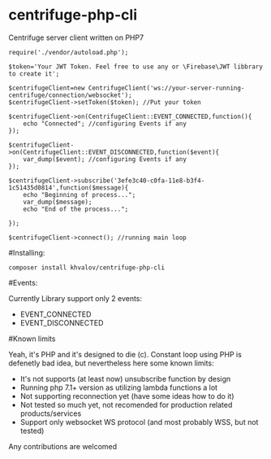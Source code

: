 # centrifuge-php-cli
Centrifuge server client written on PHP7 

```
require('./vendor/autoload.php');

$token='Your JWT Token. Feel free to use any or \Firebase\JWT libbrary to create it';

$centrifugeClient=new CentrifugeClient('ws://your-server-running-centrifuge/connection/websocket');
$centrifugeClient->setToken($token); //Put your token 

$centrifugeClient->on(CentrifugeClient::EVENT_CONNECTED,function(){
	echo "Connected"; //configuring Events if any
});

$centrifugeClient->on(CentrifugeClient::EVENT_DISCONNECTED,function($event){
	var_dump($event); //configuring Events if any
});

$centrifugeClient->subscribe('3efe3c40-c0fa-11e8-b3f4-1c51435d0814',function($message){
	echo "Beginning of process...";
	var_dump($message);
	echo "End of the process...";

});

$centrifugeClient->connect(); //running main loop
```


#Installing: 

```
composer install khvalov/centrifuge-php-cli 
```

#Events: 

Currently Library support only 2 events: 
- EVENT_CONNECTED
- EVENT_DISCONNECTED

#Known limits

Yeah, it's PHP and it's designed to die (c). Constant loop using PHP is defenetly bad idea, but nevertheless here some known limits: 
- It's not supports (at least now) unsubscribe function by design
- Running php 7.1+ version as utilizing lambda functions a lot 
- Not supporting reconnection yet (have some ideas how to do it) 
- Not tested so much yet, not recomended for production related products/services
- Support only websocket WS protocol (and most probably WSS, but not tested) 

Any contributions are welcomed 

